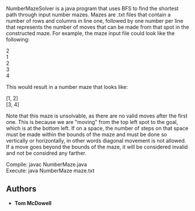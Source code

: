 NumberMazeSolver is a java program that uses BFS to find the shortest path through input number mazes. Mazes are .txt files that contain a number of rows and columns in line one, followed by one number per line that represents the number of moves that can be made from that spot in the constructed maze. For example, the maze input file could look like the following:

2 <br>
1 <br>
2 <br>
3 <br>
4 <br>

This would result in a number maze that looks like:

 [1, 2] <br>
 [3, 4]
 
 Note that this maze is unsolvable, as there are no valid moves after the first one. This is because we are "moving" from the top left spot to the goal, which is at the bottom left. If on a space, the number of steps on that space must be made within the bounds of the maze and must be done so vertically or horizontally, in other words diagonal movement is not allowed. If a move goes beyond the bounds of the maze, it will be considered invalid and not be considred any farther.

Compile: javac NumberMaze.java <br>
Execute: java NumberMaze maze.txt


## Authors

* **Tom McDowell**
